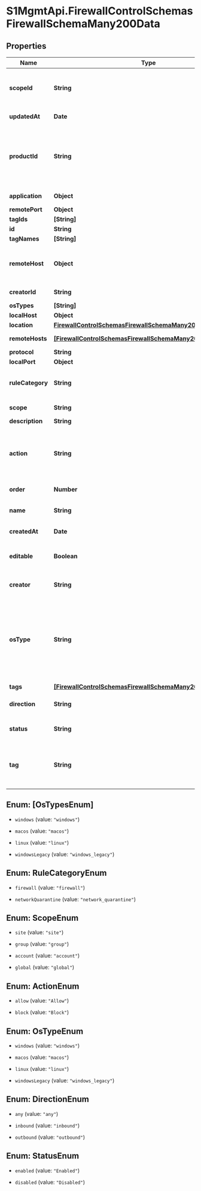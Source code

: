 # S1MgmtApi.FirewallControlSchemasFirewallSchemaMany200Data

## Properties
Name | Type | Description | Notes
------------ | ------------- | ------------- | -------------
**scopeId** | **String** | The group or site id depending on the scope. null if it is global. | [optional] 
**updatedAt** | **Date** | Date of last update | [optional] 
**productId** | **String** | Product identifier. Unique for a specific product module, per vendor ID, Interface. | [optional] 
**application** | **Object** | Application for the rule | [optional] 
**remotePort** | **Object** | Remote ports | [optional] 
**tagIds** | **[String]** | Tag ids | [optional] 
**id** | **String** | Rule ID | [optional] 
**tagNames** | **[String]** | Tag names | [optional] 
**remoteHost** | **Object** | [DEPRECATED] First remote host in the rule. Full list in remote_hosts | [optional] 
**creatorId** | **String** | Id of the creating user | [optional] 
**osTypes** | **[String]** | Os types | [optional] 
**localHost** | **Object** | Local host | [optional] 
**location** | [**FirewallControlSchemasFirewallSchemaMany200Location**](FirewallControlSchemasFirewallSchemaMany200Location.md) |  | [optional] 
**remoteHosts** | [**[FirewallControlSchemasFirewallSchemaMany200RemoteHosts]**](FirewallControlSchemasFirewallSchemaMany200RemoteHosts.md) | List of remote hosts | [optional] 
**protocol** | **String** | The protocol. | [optional] 
**localPort** | **Object** | Local ports | [optional] 
**ruleCategory** | **String** | Network quarantine rule or standard firewall rule | [optional] 
**scope** | **String** | Scope of the rule | [optional] 
**description** | **String** | Description | [optional] 
**action** | **String** | Defines if agent shall Block or Allow use of firewalls which matches the rule parameters. | [optional] 
**order** | **Number** | Position in the list of rules | [optional] 
**name** | **String** | The name of the firewall rule. | [optional] 
**createdAt** | **Date** | Date of rule creation | [optional] 
**editable** | **Boolean** | True if the rule can be modified at this scope level | [optional] 
**creator** | **String** | Full name of the creating user | [optional] 
**osType** | **String** | [DEPRECATED] Please use os_types since multiple os types are supported.This field will return the first os_type, not necessarily the only one. | [optional] 
**tags** | [**[FirewallControlSchemasFirewallSchemaMany200Tags]**](FirewallControlSchemasFirewallSchemaMany200Tags.md) | Tags | [optional] 
**direction** | **String** | Defines the Direction of the Firewall rule. | [optional] 
**status** | **String** | Defines if rule is Enabled or Disabled | [optional] 
**tag** | **String** | [DEPRECATED] Free text to describe the rule. Please use description instead. | [optional] 


<a name="[OsTypesEnum]"></a>
## Enum: [OsTypesEnum]


* `windows` (value: `"windows"`)

* `macos` (value: `"macos"`)

* `linux` (value: `"linux"`)

* `windowsLegacy` (value: `"windows_legacy"`)




<a name="RuleCategoryEnum"></a>
## Enum: RuleCategoryEnum


* `firewall` (value: `"firewall"`)

* `networkQuarantine` (value: `"network_quarantine"`)




<a name="ScopeEnum"></a>
## Enum: ScopeEnum


* `site` (value: `"site"`)

* `group` (value: `"group"`)

* `account` (value: `"account"`)

* `global` (value: `"global"`)




<a name="ActionEnum"></a>
## Enum: ActionEnum


* `allow` (value: `"Allow"`)

* `block` (value: `"Block"`)




<a name="OsTypeEnum"></a>
## Enum: OsTypeEnum


* `windows` (value: `"windows"`)

* `macos` (value: `"macos"`)

* `linux` (value: `"linux"`)

* `windowsLegacy` (value: `"windows_legacy"`)




<a name="DirectionEnum"></a>
## Enum: DirectionEnum


* `any` (value: `"any"`)

* `inbound` (value: `"inbound"`)

* `outbound` (value: `"outbound"`)




<a name="StatusEnum"></a>
## Enum: StatusEnum


* `enabled` (value: `"Enabled"`)

* `disabled` (value: `"Disabled"`)




